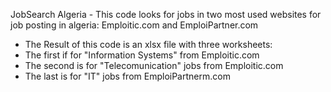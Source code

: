 JobSearch Algeria - This code looks for jobs in two most used websites for job posting in algeria: Emploitic.com and EmploiPartner.com 
- The Result of this code is an xlsx file with three worksheets: 
- The first if for "Information Systems" from Emploitic.com 
- The second is for "Telecomunication" jobs from Emploitic.com 
- The last is for "IT" jobs from EmploiPartnerm.com
